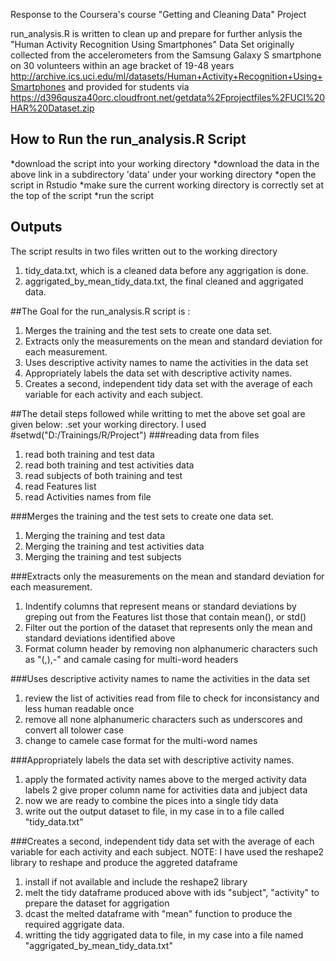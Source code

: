 Response to the Coursera's course "Getting and Cleaning Data" Project

run_analysis.R is written to clean up and prepare for further anlysis the "Human Activity Recognition Using Smartphones" Data Set 
originally collected from the accelerometers from the Samsung Galaxy S smartphone on 30 volunteers within an age bracket of 19-48 years
http://archive.ics.uci.edu/ml/datasets/Human+Activity+Recognition+Using+Smartphones and provided for students 
via https://d396qusza40orc.cloudfront.net/getdata%2Fprojectfiles%2FUCI%20HAR%20Dataset.zip  

## How to Run the run_analysis.R Script
*download the script into your working directory
*download the data in the above link in a subdirectory  'data' under your working directory
*open the script in Rstudio
*make sure the current working directory is correctly set at the top of the script
*run the script

## Outputs
The script results in two files written out to the working directory
  1. tidy_data.txt,  which is a cleaned data before any aggrigation is done.
  2. aggrigated_by_mean_tidy_data.txt, the final cleaned and aggrigated data.

##The Goal for the run_analysis.R  script is :
  1. Merges the training and the test sets to create one data set.
  2. Extracts only the measurements on the mean and standard deviation for each measurement.
  3. Uses descriptive activity names to name the activities in the data set
  4. Appropriately labels the data set with descriptive activity names.
  5. Creates a second, independent tidy data set with the average of each variable for each activity and each subject.
  
##The detail steps followed while writting to met the above set goal are given below:
.set your working directory. I used #setwd("D:/Trainings/R/Project")
###reading data from files
  1. read both training and test data
  2. read both training and test activities data
  3. read subjects of both training and test
  4. read Features list
  5. read Activities names from file
  
###Merges the training and the test sets to create one data set.
  1. Merging the training and test data
  2. Merging the training and test activities data
  3. Merging the training and test subjects
  
###Extracts only the measurements on the mean and standard deviation for each measurement. 
  1. Indentify columns that represent means or standard deviations by greping out from the Features list those that contain mean(), or std()
  2. Filter out the portion of the dataset that represents only the mean and standard deviations identified above
  3. Format column header by removing non alphanumeric characters such as "(,),-"  and camale casing for multi-word headers
  
###Uses descriptive activity names to name the activities in the data set
  1. review the list of activities read from file to check for inconsistancy and less human readable once
  2. remove all none alphanumeric characters such as underscores and convert all tolower case
  3. change to camele case format for the multi-word names
  
###Appropriately labels the data set with descriptive activity names. 
  1. apply the formated activity names above to the merged activity data labels
  2  give proper column name for activities data and jubject data
  3. now we are ready to combine the pices into a single tidy data
  4. write out the output dataset to file, in my case in to a file called "tidy_data.txt"

###Creates a second, independent tidy data set with the average of each variable for each activity and each subject. 
NOTE: I have used the reshape2 library to reshape and produce the aggreted dataframe
  1. install if not available and include the reshape2 library
  2. melt the tidy dataframe produced above with ids "subject", "activity" to prepare the dataset for aggrigation
  3. dcast the melted dataframe with "mean" function to produce the required aggrigate data.
  4. writting the tidy aggrigated data to file, in my case into a file named "aggrigated_by_mean_tidy_data.txt"
  
